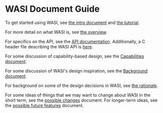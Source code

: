 # WASI Document Guide

To get started using WASI, see [the intro document](WASI-intro.md) and
[the tutorial](WASI-tutorial.md).

For more detail on what WASI is, see [the overview](WASI-overview.md).

For specifics on the API, see the [API documentation](https://github.com/CraneStation/wasmtime/blob/master/docs/WASI-api.md).
Additionally, a C header file describing the WASI API is
[here](https://github.com/CraneStation/wasi-sysroot/blob/wasi/libc-bottom-half/headers/public/wasi/core.h).

For some discussion of capability-based design, see the [Capabilities document](WASI-capabilities.md).

For some discussion of WASI's design inspiration, see the [Background document](WASI-background.md).

For background on some of the design decisions in WASI, see [the rationale](WASI-rationale.md).

For some ideas of things that we may want to change about WASI in the
short term, see the [possible changes](WASI-some-possible-changes.md) document.
For longer-term ideas, see the [possible future features](WASI-possible-future-features.md)
document.

